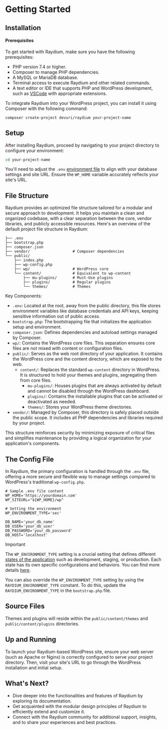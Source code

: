 # Getting Started

## Installation

#### Prerequisites

To get started with Raydium, make sure you have the following prerequisites:

- PHP version 7.4 or higher.
- Composer to manage PHP dependencies.
- A MySQL or MariaDB database.
- Terminal access to execute Raydium and other related commands.
- A text editor or IDE that supports PHP and WordPress development, such as [VSCode](https://code.visualstudio.com/) with appropriate extensions.

To integrate Raydium into your WordPress project, you can install it using Composer with the following command:

```shell
composer create-project devuri/raydium your-project-name
```

## Setup

After installing Raydium, proceed by navigating to your project directory to configure your environment:

```bash
cd your-project-name
```

You'll need to adjust the `.env` [environment file](../customization/environment-file) to align with your database settings and site URL. Ensure the `WP_HOME` variable accurately reflects your site's URL.

## File Structure

Raydium provides an optimized file structure tailored for a modular and secure approach to development. It helps you maintain a clean and organized codebase, with a clear separation between the core, vendor libraries, and publicly accessible resources. Here's an overview of the default project file structure in Raydium:

```
├── .env
├── bootstrap.php
├── composer.json
├── vendor/                   # Composer dependencies
└── public/
    ├── index.php
    ├── wp-config.php
    ├── wp/                   # WordPress core
    └── content/              # Equivalent to wp-content
        ├── mu-plugins/       # Must-Use plugins
        ├── plugins/          # Regular plugins
        └── themes/           # Themes

```

Key Components:
- `.env`: Located at the root, away from the public directory, this file stores environment variables like database credentials and API keys, keeping sensitive information out of public access.
- `bootstrap.php`: The bootstrapping file that initializes the application setup and environment.
- `composer.json`: Defines dependencies and autoload settings managed by Composer.
- `wp/`: Contains the WordPress core files. This separation ensures core files are not mixed with content or configuration files.
- `public/`: Serves as the web root directory of your application. It contains the WordPress core and the content directory, which are exposed to the web.
  - `content/`: Replaces the standard `wp-content` directory in WordPress. It is structured to hold your themes and plugins, segregating them from core files.
    - `mu-plugins/`: Houses plugins that are always activated by default and cannot be disabled through the WordPress dashboard.
    - `plugins/`: Contains the installable plugins that can be activated or deactivated as needed.
    - `themes/`: Stores your WordPress theme directories.
- `vendor/`: Managed by Composer, this directory is safely placed outside the public scope. It includes all PHP dependencies and libraries required by your project.

This structure reinforces security by minimizing exposure of critical files and simplifies maintenance by providing a logical organization for your application's components.

## The Config File

In Raydium, the primary configuration is handled through the `.env` file, offering a more secure and flexible way to manage settings compared to WordPress's traditional `wp-config.php`.

```shell
# Sample .env file content
WP_HOME='https://yourdomain.com'
WP_SITEURL="${WP_HOME}/wp"

# Setting the environment 
WP_ENVIRONMENT_TYPE='sec'

DB_NAME='your_db_name'
DB_USER='your_db_user'
DB_PASSWORD='your_db_password'
DB_HOST='localhost'
```
> [!IMPORTANT]
> The `WP_ENVIRONMENT_TYPE` setting is a crucial setting that defines different [states of the application](../customization/environments) such as development, staging, or production. Each state has its own specific configurations and behaviors. You can find more details [here](../customization/environments). 
> 
> You can also override the `WP_ENVIRONMENT_TYPE` setting by using the `RAYDIUM_ENVIRONMENT_TYPE` constant. To do this, update the `RAYDIUM_ENVIRONMENT_TYPE` in the `bootstrap.php` file.

## Source Files

Themes and plugins will reside within the `public/content/themes` and `public/content/plugins` directories.

## Up and Running

To launch your Raydium-based WordPress site, ensure your web server (such as Apache or Nginx) is correctly configured to serve your project directory. Then, visit your site's URL to go through the WordPress installation and initial setup.

## What's Next?

- Dive deeper into the functionalities and features of Raydium by exploring its documentation.
- Get acquainted with the modular design principles of Raydium to efficiently extend and customize it.
- Connect with the Raydium community for additional support, insights, and to share your experiences and best practices.
